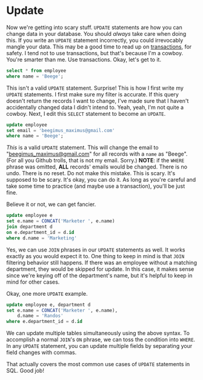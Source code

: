 # Update
Now we're getting into scary stuff. `UPDATE` statements are how you can change data in your database. You should _always_ take care when doing this. If you write an `UPDATE` statement incorrectly, you could irrevocably mangle your data. This may be a good time to read up on [transactions](https://en.wikipedia.org/wiki/Database_transaction), for safety. I tend not to use transactions, but that's because I'm a cowboy. You're smarter than me. Use transactions. Okay, let's get to it.

```sql
select * from employee
where name = 'Beege';
```

This isn't a valid `UPDATE` statement. Surprise! This is how I first write my `UPDATE` statements. I first make sure my filter is accurate. If this query doesn't return the records I want to change, I've made sure that I haven't accidentally changed data I didn't intend to. Yeah, yeah, I'm not quite a cowboy. Next, I edit this `SELECT` statement to become an `UPDATE`.

```sql
update employee
set email = 'beegimus_maximus@gmail.com'
where name = 'Beege';
```

_This_ is a valid `UPDATE` statement. This will change the email to "beegimus_maximus@gmail.com" for all records with a `name` as "Beege". (For all you Github trolls, that is not my email. Sorry.) **NOTE**: if the `WHERE` phrase was omitted, **ALL** records' emails would be changed. There is no undo. There is no reset. Do not make this mistake. This is scary. It's supposed to be scary. It's okay, you can do it. As long as you're careful and take some time to practice (and maybe use a transaction), you'll be just fine.

Believe it or not, we can get fancier.

```sql
update employee e
set e.name = CONCAT('Marketer ', e.name)
join department d
on e.department_id = d.id
where d.name = 'Marketing'
```

Yes, we can use `JOIN` phrases in our `UPDATE` statements as well. It works exactly as you would expect it to. One thing to keep in mind is that `JOIN` filtering behavior still happens. If there was an employee without a matching department, they would be skipped for update. In this case, it makes sense since we're keying off of the department's name, but it's helpful to keep in mind for other cases.

Okay, one more `UPDATE` example.

```sql
update employee e, department d
set e.name = CONCAT('Marketer ', e.name),
    d.name = 'Randos'
where e.department_id = d.id
```

We can update multiple tables simultaneously using the above syntax. To accomplish a normal `JOIN`'s `ON` phrase, we can toss the condition into `WHERE`. In any `UPDATE` statement, you can update multiple fields by separating your field changes with commas.

That actually covers the most common use cases of `UPDATE` statements in SQL. Good job!
